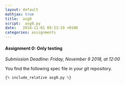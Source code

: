 ```yaml
---
layout: default
mathjax: true
title:  asg0
script:  asg0.py
date:   2018-11-01 09:33:19 +0100
categories: assignments
---
```


#### Assignment 0: Only testing

*Submission Deadline: Friday, November 9 2018, at 12:00*


You find the following spec file in your git repository.


```python
{% include_relative asg0.py %}
```


